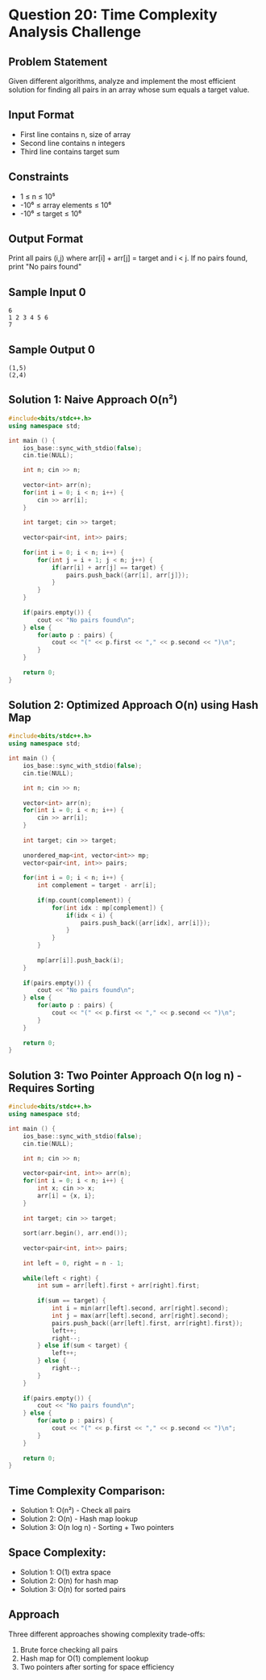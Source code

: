 # Question 20: Time Complexity Analysis Challenge

## Problem Statement
Given different algorithms, analyze and implement the most efficient solution for finding all pairs in an array whose sum equals a target value.

## Input Format
- First line contains n, size of array
- Second line contains n integers
- Third line contains target sum

## Constraints
- 1 ≤ n ≤ 10⁵
- -10⁶ ≤ array elements ≤ 10⁶
- -10⁶ ≤ target ≤ 10⁶

## Output Format
Print all pairs (i,j) where arr[i] + arr[j] = target and i < j. If no pairs found, print "No pairs found"

## Sample Input 0
```
6
1 2 3 4 5 6
7
```

## Sample Output 0
```
(1,5)
(2,4)
```

## Solution 1: Naive Approach O(n²)

```cpp
#include<bits/stdc++.h>
using namespace std;

int main () {
    ios_base::sync_with_stdio(false);
    cin.tie(NULL);

    int n; cin >> n;
    
    vector<int> arr(n);
    for(int i = 0; i < n; i++) {
        cin >> arr[i];
    }
    
    int target; cin >> target;
    
    vector<pair<int, int>> pairs;
    
    for(int i = 0; i < n; i++) {
        for(int j = i + 1; j < n; j++) {
            if(arr[i] + arr[j] == target) {
                pairs.push_back({arr[i], arr[j]});
            }
        }
    }
    
    if(pairs.empty()) {
        cout << "No pairs found\n";
    } else {
        for(auto p : pairs) {
            cout << "(" << p.first << "," << p.second << ")\n";
        }
    }
    
    return 0;
}
```

## Solution 2: Optimized Approach O(n) using Hash Map

```cpp
#include<bits/stdc++.h>
using namespace std;

int main () {
    ios_base::sync_with_stdio(false);
    cin.tie(NULL);

    int n; cin >> n;
    
    vector<int> arr(n);
    for(int i = 0; i < n; i++) {
        cin >> arr[i];
    }
    
    int target; cin >> target;
    
    unordered_map<int, vector<int>> mp;
    vector<pair<int, int>> pairs;
    
    for(int i = 0; i < n; i++) {
        int complement = target - arr[i];
        
        if(mp.count(complement)) {
            for(int idx : mp[complement]) {
                if(idx < i) {
                    pairs.push_back({arr[idx], arr[i]});
                }
            }
        }
        
        mp[arr[i]].push_back(i);
    }
    
    if(pairs.empty()) {
        cout << "No pairs found\n";
    } else {
        for(auto p : pairs) {
            cout << "(" << p.first << "," << p.second << ")\n";
        }
    }
    
    return 0;
}
```

## Solution 3: Two Pointer Approach O(n log n) - Requires Sorting

```cpp
#include<bits/stdc++.h>
using namespace std;

int main () {
    ios_base::sync_with_stdio(false);
    cin.tie(NULL);

    int n; cin >> n;
    
    vector<pair<int, int>> arr(n);
    for(int i = 0; i < n; i++) {
        int x; cin >> x;
        arr[i] = {x, i};
    }
    
    int target; cin >> target;
    
    sort(arr.begin(), arr.end());
    
    vector<pair<int, int>> pairs;
    
    int left = 0, right = n - 1;
    
    while(left < right) {
        int sum = arr[left].first + arr[right].first;
        
        if(sum == target) {
            int i = min(arr[left].second, arr[right].second);
            int j = max(arr[left].second, arr[right].second);
            pairs.push_back({arr[left].first, arr[right].first});
            left++;
            right--;
        } else if(sum < target) {
            left++;
        } else {
            right--;
        }
    }
    
    if(pairs.empty()) {
        cout << "No pairs found\n";
    } else {
        for(auto p : pairs) {
            cout << "(" << p.first << "," << p.second << ")\n";
        }
    }
    
    return 0;
}
```

## Time Complexity Comparison:
- Solution 1: O(n²) - Check all pairs
- Solution 2: O(n) - Hash map lookup  
- Solution 3: O(n log n) - Sorting + Two pointers

## Space Complexity:
- Solution 1: O(1) extra space
- Solution 2: O(n) for hash map
- Solution 3: O(n) for sorted pairs

## Approach
Three different approaches showing complexity trade-offs:
1. Brute force checking all pairs
2. Hash map for O(1) complement lookup 
3. Two pointers after sorting for space efficiency